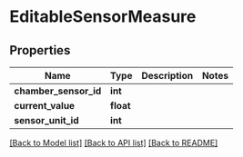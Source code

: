 # EditableSensorMeasure


## Properties
Name | Type | Description | Notes
------------ | ------------- | ------------- | -------------
**chamber_sensor_id** | **int** |  | 
**current_value** | **float** |  | 
**sensor_unit_id** | **int** |  | 

[[Back to Model list]](../README.md#documentation-for-models) [[Back to API list]](../README.md#documentation-for-api-endpoints) [[Back to README]](../README.md)



